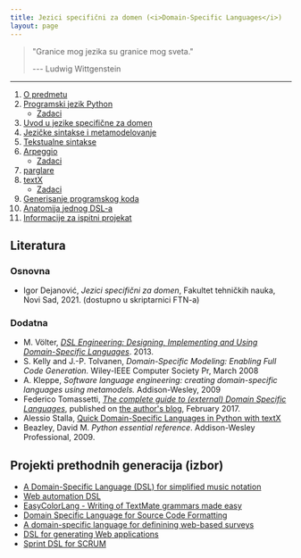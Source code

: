 ```yaml
---
title: Jezici specifični za domen (<i>Domain-Specific Languages</i>)
layout: page
---
```


> "Granice mog jezika su granice mog sveta."
> 
> --- Ludwig Wittgenstein

---

1. [O predmetu](jsd/00-upoznavanje/)
1. [Programski jezik Python](tech/Python/)
   - [Zadaci](tech/Python/zadaci.html)
1. [Uvod u jezike specifične za domen](jsd/01-uvod/)
1. [Jezičke sintakse i metamodelovanje](jsd/02-jezicke-sintakse-i-metamodelovanje/)
1. [Tekstualne sintakse](jsd/03-tekstualne-sintakse/)
1. [Arpeggio](tech/arpeggio/)
   - [Zadaci](tech/arpeggio/zadaci.html)
1. [parglare](tech/parglare/)
1. [textX](tech/textX/)
   - [Zadaci](tech/textX/zadaci.html)
1. [Generisanje programskog koda](jsd/04-generisanje-programskog-koda/)
1. [Anatomija jednog DSL-a](jsd/05-anatomija-dsla/)
1. [Informacije za ispitni projekat](jsd/projekat/)

## Literatura

### Osnovna
- Igor Dejanović, *Jezici specifični za domen*, Fakultet tehničkih nauka, Novi
  Sad, 2021. (dostupno u skriptarnici FTN-a)
  
### Dodatna
- M. Völter, [*DSL Engineering: Designing, Implementing and Using
  Domain-Specific Languages*](http://dslbook.org/). 2013.
- S. Kelly and J.-P. Tolvanen, *Domain-Specific Modeling: Enabling Full Code
  Generation.* Wiley-IEEE Computer Society Pr, March 2008
- A. Kleppe, *Software language engineering: creating domain-specific languages
  using metamodels.* Addison-Wesley, 2009
- Federico Tomassetti, [*The complete guide to (external) Domain Specific
  Languages*](https://tomassetti.me/domain-specific-languages/), published
  on [the author's blog](https://tomassetti.me/), February 2017.
- Alessio Stalla, [Quick Domain-Specific Languages in Python with
  textX](https://tomassetti.me/domain-specific-languages-in-python-with-textx/)
- Beazley, David M. *Python essential reference*. Addison-Wesley Professional,
  2009.

## Projekti prethodnih generacija (izbor)

- [A Domain-Specific Language (DSL) for simplified music notation](https://github.com/E2Music/pyTabs)
- [Web automation DSL](https://github.com/Tim6FTN/wash-lang-prototype)
- [EasyColorLang - Writing of TextMate grammars made easy](https://github.com/IgorMaj/SyntaxColoring)
- [Domain Specific Language for Source Code Formatting](https://github.com/simsimkic/dsl)
- [A domain-specific language for definining web-based surveys](https://github.com/majak96/dsl-project)
- [DSL for generating Web applications](https://github.com/vtanja/JSD)
- [Sprint DSL for SCRUM](https://github.com/vlaksi/JSZD-Proj)
